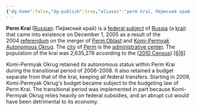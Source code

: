```yaml
---
{"dg-home":false,"dg-publish":true,"aliases":"perm krai, Пе́рмский край,","locations":null,"tag":null,"date":null,"location":[58.5951603,56.3159546],"title":"Perm Krai, Volga Federal District, Russia","permalink":"/maps/perm-krai-volga-federal-district-russia/","dgHomeLink":true,"dgPassFrontmatter":true}
---
```



**Perm Krai** ([Russian](https://en.wikipedia.org/wiki/Russian_language "Russian language"): Пе́рмский край) is a [federal subject](https://en.wikipedia.org/wiki/Federal_subjects_of_Russia "Federal subjects of Russia") of [Russia](https://en.wikipedia.org/wiki/Russia "Russia") (a [krai](https://en.wikipedia.org/wiki/Krai "Krai")) that came into existence on December 1, 2005 as a result of the 2004 [referendum](https://en.wikipedia.org/wiki/Referendum "Referendum") on the merger of [Perm Oblast](https://en.wikipedia.org/wiki/Perm_Oblast "Perm Oblast") and [Komi-Permyak Autonomous Okrug](https://en.wikipedia.org/wiki/Komi-Permyak_Autonomous_Okrug "Komi-Permyak Autonomous Okrug"). The [city](https://en.wikipedia.org/wiki/Types_of_inhabited_localities_in_Russia "Types of inhabited localities in Russia") of [Perm](https://en.wikipedia.org/wiki/Perm,_Russia "Perm, Russia") is the [administrative center](https://en.wikipedia.org/wiki/Administrative_center "Administrative center"). The population of the krai was 2,635,276 according to the ([2010 Census](https://en.wikipedia.org/wiki/Russian_Census_(2010) "Russian Census (2010)")).[[6|6]](https://en.wikipedia.org/wiki/Perm_Krai#cite_note-2010Census-6)

Komi-Permyak Okrug retained its autonomous status within Perm Krai during the transitional period of 2006–2008. It also retained a budget separate from that of the krai, keeping all federal transfers. Starting in 2009, Komi-Permyak Okrug's budget became subject to the budgeting law of Perm Krai. The transitional period was implemented in part because Komi-Permyak Okrug relies heavily on federal subsidies, and an abrupt cut would have been detrimental to its economy.
